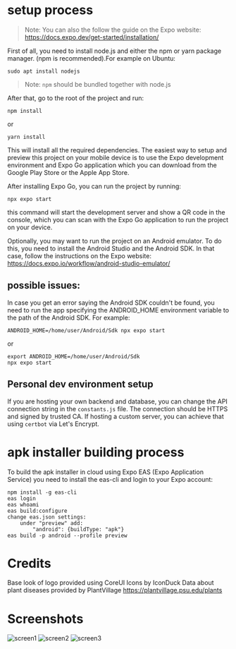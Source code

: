 # setup process

> Note: You can also the follow the guide on the Expo website: https://docs.expo.dev/get-started/installation/

First of all, you need to install node.js and either the npm or yarn package manager. (npm is recommended).For example on Ubuntu:
```
sudo apt install nodejs
```
> Note: `npm` should be bundled together with node.js

After that, go to the root of the project and run:
```
npm install
```
or
```
yarn install
```
This will install all the required dependencies.
The easiest way to setup and preview this project on your mobile device is to use the Expo development environment and Expo Go application which you can download from the Google Play Store or the Apple App Store. 

After installing Expo Go, you can run the project by running:
```
npx expo start
```
this command will start the development server and show a QR code in the console, which you can scan with the Expo Go application to run the project on your device.

Optionally, you may want to run the project on an Android emulator. To do this, you need to install the Android Studio and the Android SDK. In that case, follow the instructions on the Expo website: https://docs.expo.io/workflow/android-studio-emulator/

## possible issues:

In case you get an error saying the Android SDK couldn't be found, you need to run the app specifying the ANDROID_HOME environment variable to the path of the Android SDK. For example:
```
ANDROID_HOME=/home/user/Android/Sdk npx expo start
```
or
```
export ANDROID_HOME=/home/user/Android/Sdk
npx expo start
```

## Personal dev environment setup
If you are hosting your own backend and database, you can change the API connection string in the `constants.js` file.
The connection should be HTTPS and signed by trusted CA. If hosting a custom server, you can achieve that using `certbot` via Let's Encrypt. 


# apk installer building process

To build the apk installer in cloud using Expo EAS (Expo Application Service) you need to install the eas-cli and login to your Expo account:

```
npm install -g eas-cli
eas login
eas whoami
eas build:configure
change eas.json settings:
    under "preview" add:
        "android": {buildType: "apk"}
eas build -p android --profile preview
```

# Credits
Base look of logo provided using CoreUI Icons by IconDuck
Data about plant diseases provided by PlantVillage https://plantvillage.psu.edu/plants

# Screenshots
![screen1](https://i.imgur.com/Xy3LasT.png)
![screen2](https://i.imgur.com/z2sx0MK.png)
![screen3](https://i.imgur.com/gPVMSF4.png)
